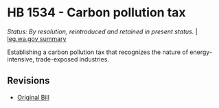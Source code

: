 # HB 1534 - Carbon pollution tax
*Status: By resolution, reintroduced and retained in present status.* | [leg.wa.gov summary](https://app.leg.wa.gov/billsummary?BillNumber=1534&Year=2021)

Establishing a carbon pollution tax that recognizes the nature of energy-intensive, trade-exposed industries.

## Revisions
* [Original Bill](1/)